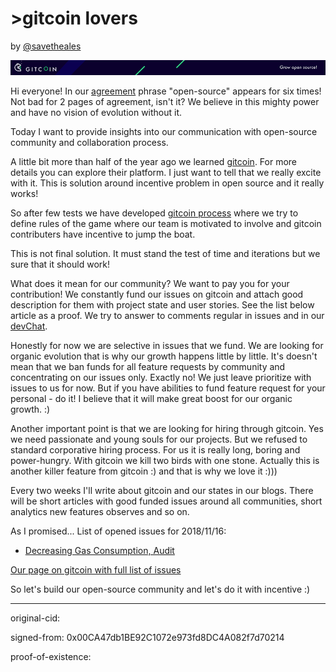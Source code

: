 # >gitcoin lovers

by [@savetheales](cyb://0x00CA47db1BE92C1072e973fd8DC4A082f7d70214.eth)

![pic](pic.png)

Hi everyone! In our [agreement](cyb://QmaXfCR86ZL6gRXK8knMoVCzQSFMzwsYcJnT7DE68g5QY2.ipfs) phrase "open-source" appears for six times! Not bad for 2 pages of agreement, isn't it? We believe in this mighty power and have no vision of evolution without it.

Today I want to provide insights into our communication with open-source community and collaboration process.

A little bit more than half of the year ago we learned [gitcoin](https://gitcoin.co/). For more details you can explore their platform. I just want to tell that we really excite with it. This is solution around incentive problem in open source and it really works!

So after few tests we have developed [gitcoin process](https://github.com/cybercongress/congress/tree/master/community) where we try to define rules of the game where our team is motivated to involve and gitcoin contributers have incentive to jump the boat.

This is not final solution. It must stand the test of time and iterations but we sure that it should work!

What does it mean for our community? We want to pay you for your contribution! We constantly fund our issues on gitcoin and attach good description for them with project state and user stories. See the list below article as a proof. We try to answer to comments regular in issues and in our [devChat](https://t.me/fuckgoogle).

Honestly for now we are selective in issues that we fund. We are looking for organic evolution that is why our growth happens little by little. It's doesn't mean that we ban funds for all feature requests by community and concentrating on our issues only. Exactly no! We just leave prioritize with issues to us for now. But if you have abilities to fund feature request for your personal - do it! I believe that it will make great boost for our organic growth. :)

Another important point is that we are looking for hiring through gitcoin. Yes we need passionate and young souls for our projects. But we refused to standard corporative hiring process. For us it is really long, boring and power-hungry. With gitcoin we kill two birds with one stone. Actually this is another killer feature from gitcoin :) and that is why we love it :)))

Every two weeks I'll write about gitcoin and our states in our blogs. There will be short articles with good funded issues around all communities, short analytics new features observes and so on.

As I promised...
List of opened issues for 2018/11/16:
- [Decreasing Gas Consumption, Audit](https://gitcoin.co/issue/cybercongress/chaingear/993/757)

[Our page on gitcoin with full list of issues](https://gitcoin.co/profile/cybercongress)

So let's build our open-source community and let's do it with incentive :)

---
original-cid:

signed-from: 0x00CA47db1BE92C1072e973fd8DC4A082f7d70214

proof-of-existence:
